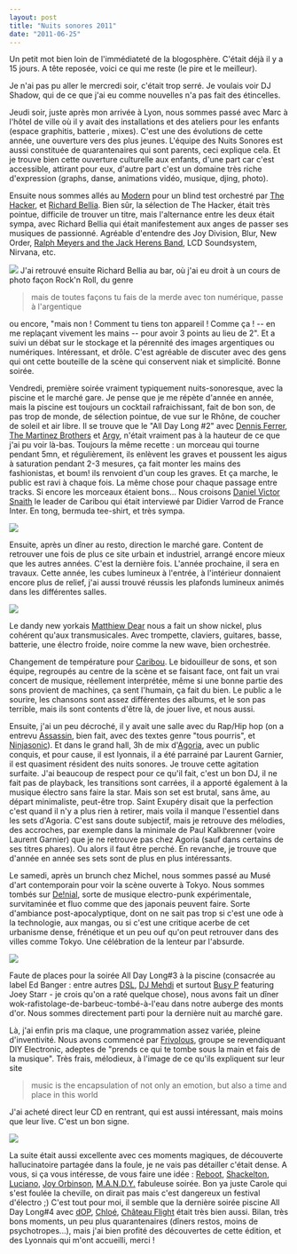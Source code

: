 ```yaml
---
layout: post
title: "Nuits sonores 2011"
date: "2011-06-25"
---
```


Un petit mot bien loin de l'immédiateté de la blogosphère. C'était déjà il y a 15 jours. A tête reposée, voici ce qui me reste (le pire et le meilleur).

Je n'ai pas pu aller le mercredi soir, c'était trop serré. Je voulais voir DJ Shadow, qui de ce que j'ai eu comme nouvelles n'a pas fait des étincelles.

Jeudi soir, juste après mon arrivée à Lyon, nous sommes passé avec Marc à l'hôtel de ville où il y avait des installations et des ateliers pour les enfants (espace graphitis, batterie , mixes). C'est une des évolutions de cette année, une ouverture vers des plus jeunes. L'équipe des Nuits Sonores est aussi constituée de quarantenaires qui sont parents, ceci explique cela. Et je trouve bien cette ouverture culturelle aux enfants, d'une part car c'est accessible, attirant pour eux, d'autre part c'est un domaine très riche d'expression (graphs, danse, animations vidéo, musique, djing, photo).

Ensuite nous sommes allés au [Modern](http://www.modernartcafe.net/) pour un blind test orchestré par [The Hacker](http://www.myspace.com/thehackergoodlife), et [Richard Bellia](http://www.richardbellia.com/). Bien sûr, la sélection de The Hacker, était très pointue, difficile de trouver un titre, mais l'alternance entre les deux était sympa, avec Richard Bellia qui était manifestement aux anges de passer ses musiques de passionné. Agréable d'entendre des Joy Division, Blur, New Order, [Ralph Meyers and the Jack Herens Band](http://www.myspace.com/ralphmyerz), LCD Soundsystem, Nirvana, etc.

![](images/IMGP3094.jpg)  J'ai retrouvé ensuite Richard Bellia au bar, où j'ai eu droit à un cours de photo façon Rock'n Roll, du genre

> mais de toutes façons tu fais de la merde avec ton numérique, passe à l'argentique

ou encore, "mais non ! Comment tu tiens ton appareil ! Comme ça ! -- en me replaçant vivement les mains -- pour avoir 3 points au lieu de 2". Et a suivi un débat sur le stockage et la pérennité des images argentiques ou numériques. Intéressant, et drôle. C'est agréable de discuter avec des gens qui ont cette bouteille de la scène qui conservent niak et simplicité. Bonne soirée.

Vendredi, première soirée vraiment typiquement nuits-sonoresque, avec la piscine et le marché gare. Je pense que je me répète d'année en année, mais la piscine est toujours un cocktail rafraichissant, fait de bon son, de pas trop de monde, de sélection pointue, de vue sur le Rhône, de coucher de soleil et air libre. Il se trouve que le "All Day Long #2" avec [Dennis Ferrer](http://www.myspace.com/dennisferrer), [The Martinez Brothers](http://www.myspace.com/themartinezbros) et [Argy](http://www.myspace.com/argymusic), n'était vraiment pas à la hauteur de ce que j'ai pu voir là-bas. Toujours la même recette : un morceau qui tourne pendant 5mn, et régulièrement, ils enlèvent les graves et poussent les aigus à saturation pendant 2-3 mesures, ça fait monter les mains des fashionistas, et boum! ils renvoient d'un coup les graves. Et ça marche, le public est ravi à chaque fois. La même chose pour chaque passage entre tracks. Si encore les morceaux étaient bons... Nous croisons [Daniel Victor Snaith](http://en.wikipedia.org/wiki/Caribou_%28musician%29) le leader de Caribou qui était interviewé par Didier Varrod de France Inter. En tong, bermuda tee-shirt, et très sympa.

![](images/IMGP3108.jpg)

Ensuite, après un dîner au resto, direction le marché gare. Content de retrouver une fois de plus ce site urbain et industriel, arrangé encore mieux que les autres années. C'est la dernière fois. L'année prochaine, il sera en travaux. Cette année, les cubes lumineux à l'entrée, à l'intérieur donnaient encore plus de relief, j'ai aussi trouvé réussis les plafonds lumineux animés dans les différentes salles.

![](images/IMG_4401.jpg)

Le dandy new yorkais [Matthiew Dear](http://www.matthewdear.com/) nous a fait un show nickel, plus cohérent qu'aux transmusicales. Avec trompette, claviers, guitares, basse, batterie, une électro froide, noire comme la new wave, bien orchestrée.

Changement de température pour [Caribou](http://www.myspace.com/cariboumanitoba). Le bidouilleur de sons, et son équipe, regroupés au centre de la scène et se faisant face, ont fait un vrai concert de musique, réellement interprétée, même si une bonne partie des sons provient de machines, ça sent l'humain, ça fait du bien. Le public a le sourire, les chansons sont assez différentes des albums, et le son pas terrible, mais ils sont contents d'être là, de jouer live, et nous aussi.

Ensuite, j'ai un peu décroché, il y avait une salle avec du Rap/Hip hop (on a entrevu [Assassin](http://www.myspace.com/assassinfrance), bien fait, avec des textes genre "tous pourris", et [Ninjasonic](http://www.myspace.com/ninjasonik)). Et dans le grand hall, 3h de mix d'[Agoria](http://www.myspace.com/agoriagoria), avec un public conquis, et pour cause, il est lyonnais, il a été parrainé par Laurent Garnier, il est quasiment résident des nuits sonores. Je trouve cette agitation surfaite. J'ai beaucoup de respect pour ce qu'il fait, c'est un bon DJ, il ne fait pas de playback, les transitions sont carrées, il a apporté également à la musique électro sans faire la star. Mais son set est brutal, sans âme, au départ minimaliste, peut-être trop. Saint Exupéry disait que la perfection c'est quand il n'y a plus rien à retirer, mais voila il manque l'essentiel dans les sets d'Agoria. C'est sans doute subjectif, mais je retrouve des mélodies, des accroches, par exemple dans la minimale de Paul Kalkbrenner (voire Laurent Garnier) que je ne retrouve pas chez Agoria (sauf dans certains de ses titres phares). Ou alors il faut être perché. En revanche, je trouve que d'année en année ses sets sont de plus en plus intéressants.

Le samedi, après un brunch chez Michel, nous sommes passé au Musé d'art contemporain pour voir la scène ouverte à Tokyo. Nous sommes tombés sur [De!nial](http://www.myspace.com/de_nial), sorte de musique electro-punk expérimentale, survitaminée et fluo comme que des japonais peuvent faire. Sorte d'ambiance post-apocalyptique, dont on ne sait pas trop si c'est une ode à la technologie, aux mangas, ou si c'est une critique acerbe de cet urbanisme dense, frénétique et un peu ouf qu'on peut retrouver dans des villes comme Tokyo. Une célébration de la lenteur par l'absurde.

![](images/IMGP3167.jpg)

Faute de places pour la soirée All Day Long#3 à la piscine (consacrée au label Ed Banger : entre autres [DSL](http://www.myspace.com/dslbros), [DJ Mehdi](http://www.myspace.com/djmehdi ) et surtout [Busy P](http://www.myspace.com/busyp ) featuring Joey Starr - je crois qu'on a raté quelque chose), nous avons fait un dîner wok-rafistolage-de-barbeuc-tombé-à-l'eau dans notre auberge des monts d'or. Nous sommes directement parti pour la dernière nuit au marché gare.

Là, j'ai enfin pris ma claque, une programmation assez variée, pleine d'inventivité. Nous avons commencé par [Frivolous](http://www.frivolouslive.com/), groupe se revendiquant DIY Electronic, adeptes de "prends ce qui te tombe sous la main et fais de la musique". Très frais, mélodieux, à l'image de ce qu'ils expliquent sur leur site

> music is the encapsulation of not only an emotion, but also a time and place in this world

J'ai acheté direct leur CD en rentrant, qui est aussi intéressant, mais moins que leur live. C'est un bon signe.

![](images/IMG_4406.jpg)

La suite était aussi excellente avec ces moments magiques, de découverte hallucinatoire partagée dans la foule, je ne vais pas détailler c'était dense. A vous, si ça vous intéresse, de vous faire une idée : [Reboot](http://www.myspace.com/rebooot), [Shackelton](http://www.shackletonmusic.com/), [Luciano](http://www.myspace.com/luciennluciano), [Joy Orbinson](www.myspace.com/joyorbison), [M.A.N.D.Y.](http://www.myspace.com/getmandy) fabuleuse soirée. Bon ya juste Carole qui s'est foulée la cheville, on dirait pas mais c'est dangereux un festival d'électro ;) C'est tout pour moi, il semble que la dernière soirée piscine All Day Long#4 avec [dOP](http://www.myspace.com/dopdopdop), [Chloé](http://www.dj-chloe.com/), [Château Flight](http://www.myspace.com/chateauflight) était très bien aussi. Bilan, très bons moments, un peu plus quarantenaires (dîners restos, moins de psychotropes...), mais j'ai bien profité des découvertes de cette édition, et des Lyonnais qui m'ont accueilli, merci !
